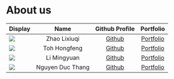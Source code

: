 # About us

Display |            Name            |               Github Profile                | Portfolio 
--------|:--------------------------:|:-------------------------------------------:|:---------:
![](https://avatars.githubusercontent.com/u/88603534?s=400&u=3007dc79299805aa3b8f71aeb61899ea9fb64f6e&v=4) |        Zhao Lixiuqi        | [Github](https://github.com/alexgoexercise) | [Portfolio](docs/team/Zhao_Lixiuqi.md)
![](https://via.placeholder.com/100.png?text=Photo) |        Toh Hongfeng        |  [Github](https://github.com/Toh-HongFeng)  | [Portfolio](docs/team/tohhongfeng.md)
![](https://via.placeholder.com/100.png?text=Photo) |        Li Mingyuan         |  [Github](https://github.com/mingyuannus)   | [Portfolio](docs/team/johndoe.md)
![](https://via.placeholder.com/100.png?text=Photo) |      Nguyen Duc Thang      |     [Github](https://github.com/Mnsd05)     | [Portfolio](docs/team/johndoe.md)
